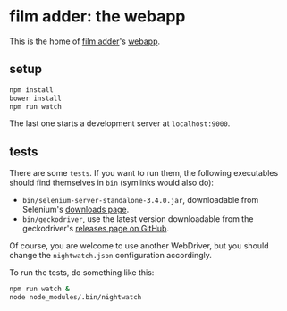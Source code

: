 # film adder: the webapp

This is the home of [film adder](https://filmadder.com/)'s
[webapp](https://app.filmadder.com/).


## setup

```sh
npm install
bower install
npm run watch
```

The last one starts a development server at `localhost:9000`.


## tests

There are some `tests`. If you want to run them, the following executables
should find themselves in `bin` (symlinks would also do):

* `bin/selenium-server-standalone-3.4.0.jar`, downloadable from Selenium's
  [downloads page](http://selenium-release.storage.googleapis.com/index.html).
* `bin/geckodriver`, use the latest version downloadable from the geckodriver's
  [releases page on GitHub](https://github.com/mozilla/geckodriver/releases).

Of course, you are welcome to use another WebDriver, but you should change the
`nightwatch.json` configuration accordingly.

To run the tests, do something like this:

```sh
npm run watch &
node node_modules/.bin/nightwatch
```
